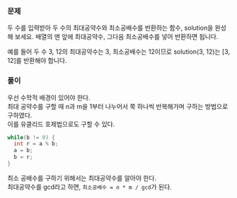 ### 문제

두 수를 입력받아 두 수의 최대공약수와 최소공배수를 반환하는 함수, solution을 완성해 보세요. 배열의 맨 앞에 최대공약수, 그다음 최소공배수를 넣어 반환하면 됩니다.    

예를 들어 두 수 3, 12의 최대공약수는 3, 최소공배수는 12이므로 solution(3, 12)는 [3, 12]를 반환해야 합니다.   


### 풀이

우선 수학적 배경이 있어야 한다.   
최대 공약수를 구할 때 n과 m을 1부터 나누어서 쭉 하나씩 반복해가며 구하는 방법으로 구하였다.    
이를 유클리드 호제법으로도 구할 수 있다.

```java
while(b != 0) {
  int r = a % b;
  a = b;
  b = r;
}
```
최소 공배수를 구하기 위해서는 최대공약수를 알아야 한다.   
최대공약수를 gcd라고 하면, 
`최소공배수 = n * m / gcd`가 된다.
